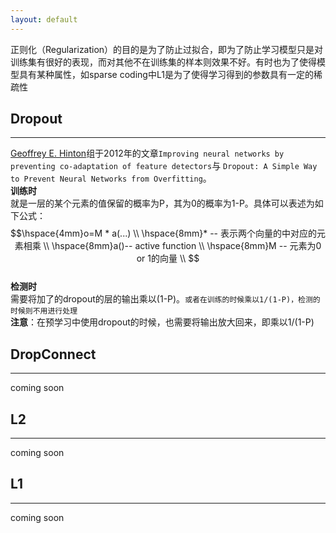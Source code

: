 ```yaml
---
layout: default
---
```

正则化（Regularization）的目的是为了防止过拟合，即为了防止学习模型只是对训练集有很好的表现，而对其他不在训练集的样本则效果不好。有时也为了使得模型具有某种属性，如sparse coding中L1是为了使得学习得到的参数具有一定的稀疏性

__Dropout__
-----------
---
[Geoffrey E. Hinton](http://www.cs.toronto.edu/~hinton/)组于2012年的文章`Improving neural networks by preventing co-adaptation of feature detectors`与
`Dropout: A Simple Way to Prevent Neural Networks from Overfitting`。      
__训练时__    
就是一层的某个元素的值保留的概率为P，其为0的概率为1-P。具体可以表述为如下公式：     
$$\hspace{4mm}o=M * a(...) \\
\hspace{8mm}* -- 表示两个向量的中对应的元素相乘 \\
\hspace{8mm}a()-- active function \\
\hspace{8mm}M -- 元素为0 or 1的向量  \\
$$    
__检测时__   
需要将加了的dropout的层的输出乘以(1-P)。`或者在训练的时候乘以1/(1-P)，检测的时候则不用进行处理`        
__注意__：在预学习中使用dropout的时候，也需要将输出放大回来，即乘以1/(1-P)    

__DropConnect__
---------     
---    
coming soon    

__L2__
---------     
---     
coming soon    

__L1__
---------     
---       
coming soon    


